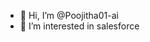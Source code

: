 - 👋 Hi, I’m @Poojitha01-ai
- 👀 I’m interested in salesforce


<!---
Poojitha01-ai/Poojitha01-ai is a ✨ special ✨ repository because its `README.md` (this file) appears on your GitHub profile.
You can click the Preview link to take a look at your changes.
--->
